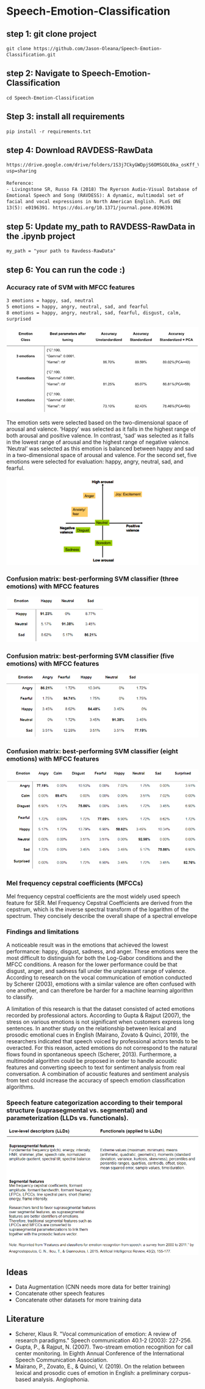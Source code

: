 # Speech-Emotion-Classification


## step 1: git clone project
```
git clone https://github.com/Jason-Oleana/Speech-Emotion-Classification.git
```

## step 2: Navigate to Speech-Emotion-Classification
```
cd Speech-Emotion-Classification
```

## Step 3: install all requirements

```
pip install -r requirements.txt
```

## step 4: Download RAVDESS-RawData
```
https://drive.google.com/drive/folders/1S3j7CkyGWDpjS6OMSGOL0ka_osKff_Vg?usp=sharing

Reference:
- Livingstone SR, Russo FA (2018) The Ryerson Audio-Visual Database of Emotional Speech and Song (RAVDESS): A dynamic, multimodal set of facial and vocal expressions in North American English. PLoS ONE 13(5): e0196391. https://doi.org/10.1371/journal.pone.0196391
```

## step 5: Update my_path to RAVDESS-RawData in the .ipynb project
```
my_path = "your path to Ravdess-RawData"
```

## step 6: You can run the code :)

### Accuracy rate of SVM with MFCC features

```
3 emotions = happy, sad, neutral
5 emotions = happy, angry, neutral, sad, and fearful
8 emotions = happy, angry, neutral, sad, fearful, disgust, calm, surprised
```

![](SVM_results.PNG)

The emotion sets were selected based on the two-dimensional space of arousal and valence. 
‘Happy’ was selected as it falls in the highest range of both arousal and positive valence. 
In contrast, ‘sad’ was selected as it falls in the lowest range of arousal and the highest range of negative valence. 
‘Neutral’ was selected as this emotion is balanced between happy and sad in a two-dimensional space
of arousal and valence. For the second set, five emotions were selected for
evaluation: happy, angry, neutral, sad, and fearful.

![](valence-arousal.PNG)

### Confusion matrix: best-performing SVM classifier (three emotions) with MFCC features

![](3-emotions-conf.PNG)

### Confusion matrix: best-performing SVM classifier (five emotions) with MFCC features

![](5-emotions-conf.PNG)

### Confusion matrix: best-performing SVM classifier (eight emotions) with MFCC features

![](8-emotions-conf.PNG) 

### Mel frequency cepstral coefficients (MFCCs)
Mel frequency cepstral coefficients are the most widely used speech feature for SER. 
Mel Frequency Cepstral Coefficients are derived from the cepstrum, which is the inverse spectral transform of the logarithm of the spectrum. 
They concisely describe the overall shape of a spectral envelope

### Findings and limitations
A noticeable result was in the emotions that achieved the lowest performance: happy, disgust, sadness, and anger. 
These emotions were the most difficult to distinguish for both the Log-Gabor conditions and the MFCC conditions. 
A reason for the lower performance could be that disgust, anger, and sadness fall under the unpleasant range of valence. 
According to research on the vocal communication of emotion conducted by Scherer (2003), emotions with a similar valence are often confused with one another, and can therefore be harder for a machine learning algorithm to classify.

A limitation of this research is that the dataset consisted of acted emotions recorded by
professional actors. According to Gupta & Rajput (2007), the stress on various emotions is
not significant when customers express long sentences. In another study on the relationship
between lexical and prosodic emotional cues in English (Mairano, Zovato & Quinci, 2019),
the researchers indicated that speech voiced by professional actors tends to be overacted.
For this reason, acted emotions do not correspond to the natural flows found in spontaneous
speech (Scherer, 2013). Furthermore, a multimodel algorithm could be proposed in order
to handle acoustic features and converting speech to text for sentiment analysis from real
conversation. A combination of acoustic features and sentiment analysis from text could increase the
accuracy of speech emotion classification algorithms.

### Speech feature categorization according to their temporal structure (suprasegmental vs. segmental) and parameterization (LLDs vs. functionals).


![](speech-features.PNG)


## Ideas 

- Data Augmentation (CNN needs more data for better training)
- Concatenate other speech features
- Concatenate other datasets for more training data

## Literature

- Scherer, Klaus R. "Vocal communication of emotion: A review of research paradigms." Speech communication 40.1-2 (2003): 227-256.
- Gupta, P., & Rajput, N. (2007). Two-stream emotion recognition for call center monitoring. In Eighth Annual Conference of the International Speech Communication Association. 
- Mairano, P., Zovato, E., & Quinci, V. (2019). On the relation between lexical and prosodic cues of emotion in English: a preliminary corpus-based analysis. Anglophonia.
